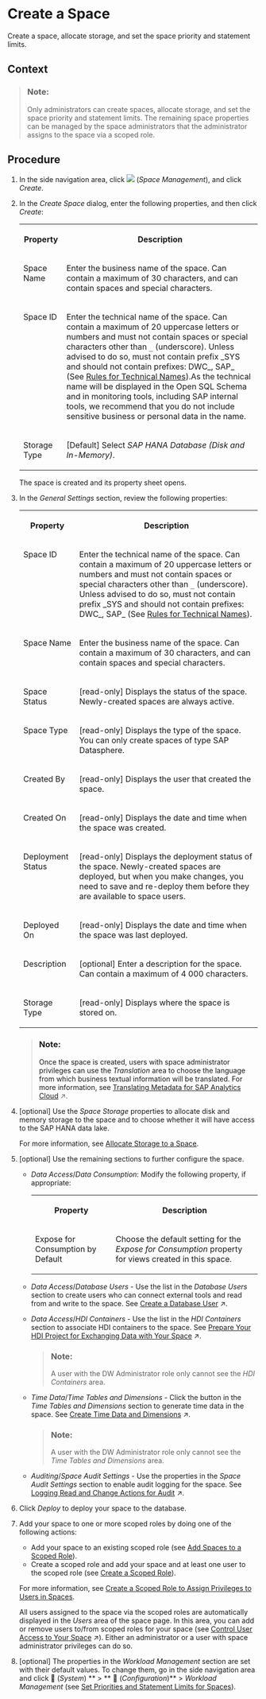 <!-- loiobbd41b82ad4d4d9ba91341545f0b37e7 -->

<link rel="stylesheet" type="text/css" href="../css/sap-icons.css"/>

# Create a Space

Create a space, allocate storage, and set the space priority and statement limits.



<a name="loiobbd41b82ad4d4d9ba91341545f0b37e7__context_owz_zmt_vrb"/>

## Context

> ### Note:  
> Only administrators can create spaces, allocate storage, and set the space priority and statement limits. The remaining space properties can be managed by the space administrators that the administrator assigns to the space via a scoped role.



## Procedure

1.  In the side navigation area, click ![](../images/Space_Management_a868247.png) \(*Space Management*\), and click *Create*.

2.  In the *Create Space* dialog, enter the following properties, and then click *Create*:


    <table>
    <tr>
    <th valign="top">

    Property
    
    </th>
    <th valign="top">

    Description
    
    </th>
    </tr>
    <tr>
    <td valign="top">
    
    Space Name
    
    </td>
    <td valign="top">
    
    Enter the business name of the space. Can contain a maximum of 30 characters, and can contain spaces and special characters.
    
    </td>
    </tr>
    <tr>
    <td valign="top">
    
    Space ID
    
    </td>
    <td valign="top">
    
    Enter the technical name of the space. Can contain a maximum of 20 uppercase letters or numbers and must not contain spaces or special characters other than `_` \(underscore\). Unless advised to do so, must not contain prefix \_SYS and should not contain prefixes: DWC\_, SAP\_ \(See [Rules for Technical Names](rules-for-technical-names-982f9a3.md)\).As the technical name will be displayed in the Open SQL Schema and in monitoring tools, including SAP internal tools, we recommend that you do not include sensitive business or personal data in the name.
    
    </td>
    </tr>
    <tr>
    <td valign="top">
    
    Storage Type
    
    </td>
    <td valign="top">
    
    \[Default\] Select *SAP HANA Database \(Disk and In-Memory\)*.
    
    </td>
    </tr>
    </table>
    
    The space is created and its property sheet opens.

3.  In the *General Settings* section, review the following properties:


    <table>
    <tr>
    <th valign="top">

    Property
    
    </th>
    <th valign="top">

    Description
    
    </th>
    </tr>
    <tr>
    <td valign="top">
    
    Space ID
    
    </td>
    <td valign="top">
    
    Enter the technical name of the space. Can contain a maximum of 20 uppercase letters or numbers and must not contain spaces or special characters other than `_` \(underscore\). Unless advised to do so, must not contain prefix \_SYS and should not contain prefixes: DWC\_, SAP\_ \(See [Rules for Technical Names](rules-for-technical-names-982f9a3.md)\).
    
    </td>
    </tr>
    <tr>
    <td valign="top">
    
    Space Name
    
    </td>
    <td valign="top">
    
    Enter the business name of the space. Can contain a maximum of 30 characters, and can contain spaces and special characters.
    
    </td>
    </tr>
    <tr>
    <td valign="top">
    
    Space Status
    
    </td>
    <td valign="top">
    
    \[read-only\] Displays the status of the space. Newly-created spaces are always active.
    
    </td>
    </tr>
    <tr>
    <td valign="top">
    
    Space Type
    
    </td>
    <td valign="top">
    
    \[read-only\] Displays the type of the space. You can only create spaces of type SAP Datasphere.
    
    </td>
    </tr>
    <tr>
    <td valign="top">
    
    Created By
    
    </td>
    <td valign="top">
    
    \[read-only\] Displays the user that created the space.
    
    </td>
    </tr>
    <tr>
    <td valign="top">
    
    Created On
    
    </td>
    <td valign="top">
    
    \[read-only\] Displays the date and time when the space was created.
    
    </td>
    </tr>
    <tr>
    <td valign="top">
    
    Deployment Status
    
    </td>
    <td valign="top">
    
    \[read-only\] Displays the deployment status of the space. Newly-created spaces are deployed, but when you make changes, you need to save and re-deploy them before they are available to space users.
    
    </td>
    </tr>
    <tr>
    <td valign="top">
    
    Deployed On
    
    </td>
    <td valign="top">
    
    \[read-only\] Displays the date and time when the space was last deployed.
    
    </td>
    </tr>
    <tr>
    <td valign="top">
    
    Description
    
    </td>
    <td valign="top">
    
    \[optional\] Enter a description for the space. Can contain a maximum of 4 000 characters.
    
    </td>
    </tr>
    <tr>
    <td valign="top">
    
    Storage Type
    
    </td>
    <td valign="top">
    
    \[read-only\] Displays where the space is stored on.
    
    </td>
    </tr>
    </table>
    
    > ### Note:  
    > Once the space is created, users with space administrator privileges can use the *Translation* area to choose the language from which business textual information will be translated. For more information, see [Translating Metadata for SAP Analytics Cloud](https://help.sap.com/viewer/9f36ca35bc6145e4acdef6b4d852d560/DEV_CURRENT/en-US/fe829debe389450394cf7a15860e2caa.html "Users with a scoped role containing the Translation privilege can translate metadata such as business names and column names for dimensions and analytic models, and hierarchy dimension labels for SAP Analytics Cloud stories.") :arrow_upper_right:.

4.  \[optional\] Use the *Space Storage* properties to allocate disk and memory storage to the space and to choose whether it will have access to the SAP HANA data lake.

    For more information, see [Allocate Storage to a Space](allocate-storage-to-a-space-f414c3d.md).

5.  \[optional\] Use the remaining sections to further configure the space.

    -   *Data Access*/*Data Consumption*: Modify the following property, if appropriate:


        <table>
        <tr>
        <th valign="top">

        Property
        
        </th>
        <th valign="top">

        Description
        
        </th>
        </tr>
        <tr>
        <td valign="top">
        
        Expose for Consumption by Default
        
        </td>
        <td valign="top">
        
        Choose the default setting for the *Expose for Consumption* property for views created in this space.
        
        </td>
        </tr>
        </table>
        
    -   *Data Access*/*Database Users* - Use the list in the *Database Users* section to create users who can connect external tools and read from and write to the space. See [Create a Database User](https://help.sap.com/viewer/9f36ca35bc6145e4acdef6b4d852d560/DEV_CURRENT/en-US/798e3fd6707940c3bd2219b2d1ebaac2.html "Users with the DW Space Administrator role can create database users, granting them privileges to read from and/or write to an Open SQL schema with restricted access to the space schema.") :arrow_upper_right:.
    -   *Data Access*/*HDI Containers* - Use the list in the *HDI Containers* section to associate HDI containers to the space. See [Prepare Your HDI Project for Exchanging Data with Your Space](https://help.sap.com/viewer/9f36ca35bc6145e4acdef6b4d852d560/DEV_CURRENT/en-US/a94e1637db484a5c8ec2da83cfa75156.html "To allow your SAP Datasphere space to read from and, if appropriate, write to the HDI container, you must configure your HDI project to build on your SAP Datasphere tenant and define the appropriate roles.") :arrow_upper_right:.

        > ### Note:  
        > A user with the DW Administrator role only cannot see the *HDI Containers* area.

    -   *Time Data*/*Time Tables and Dimensions* - Click the button in the *Time Tables and Dimensions* section to generate time data in the space. See [Create Time Data and Dimensions](https://help.sap.com/viewer/9f36ca35bc6145e4acdef6b4d852d560/DEV_CURRENT/en-US/c5cfce4d22b04650b2fd6078762cdeb9.html "Create a time table and dimension views in your space to provide standardized time data for your analyses. The time table contains a record for each day in the specified period (by default from 1900 to 2050), and the dimension views allow you to work with this date data at a granularity of day, week, month, quarter, and year, and to drill down and up in hierarchies.") :arrow_upper_right:.

        > ### Note:  
        > A user with the DW Administrator role only cannot see the *Time Tables and Dimensions* area.

    -   *Auditing*/*Space Audit Settings* - Use the properties in the *Space Audit Settings* section to enable audit logging for the space. See [Logging Read and Change Actions for Audit](https://help.sap.com/viewer/9f36ca35bc6145e4acdef6b4d852d560/DEV_CURRENT/en-US/266553976e1c4db9aaa28a75e2308b77.html "You can enable audit logs for your space so that read and change actions (policies) are recorded. Administrators can then analyze who performed which action at which point in time.") :arrow_upper_right:.

6.  Click *Deploy* to deploy your space to the database.

7.  Add your space to one or more scoped roles by doing one of the following actions:

    -   Add your space to an existing scoped role \(see [Add Spaces to a Scoped Role](../Managing-Users-and-Roles/create-a-scoped-role-to-assign-privileges-to-users-in-spaces-b5c4e0b.md#loiob5c4e0b6c462414783ebbfc053815521__section_pr1_5pj_zyb)\).
    -   Create a scoped role and add your space and at least one user to the scoped role \(see [Create a Scoped Role](../Managing-Users-and-Roles/create-a-scoped-role-to-assign-privileges-to-users-in-spaces-b5c4e0b.md#loiob5c4e0b6c462414783ebbfc053815521__section_z4m_mpj_zyb)\).

    For more information, see [Create a Scoped Role to Assign Privileges to Users in Spaces](../Managing-Users-and-Roles/create-a-scoped-role-to-assign-privileges-to-users-in-spaces-b5c4e0b.md).

    All users assigned to the space via the scoped roles are automatically displayed in the *Users* area of the space page. In this area, you can add or remove users to/from scoped roles for your space \(see [Control User Access to Your Space](https://help.sap.com/viewer/9f36ca35bc6145e4acdef6b4d852d560/DEV_CURRENT/en-US/9d59fe511ae644d98384897443054c16.html "You can assign users to your space and manage them.") :arrow_upper_right:\). Either an administrator or a user with space administrator privileges can do so.

8.  \[optional\] The properties in the *Workload Management* section are set with their default values. To change them, go in the side navigation area and click <span class="FPA-icons-V3"></span> \(*System*\) ** \> ** :wrench: \(*Configuration*\)** \> *Workload Management* \(see [Set Priorities and Statement Limits for Spaces](set-priorities-and-statement-limits-for-spaces-d66ac1e.md)\).


